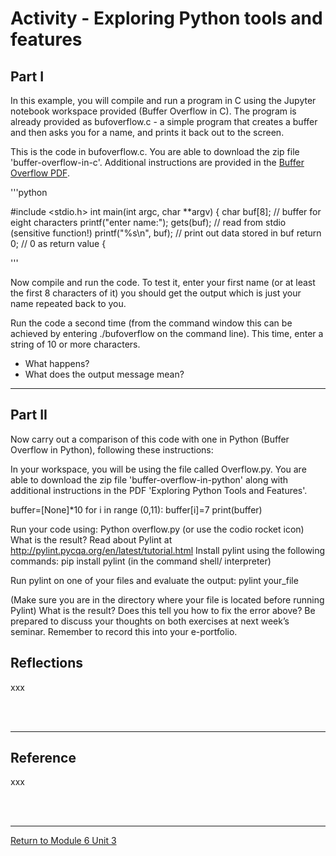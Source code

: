 # Activity - Exploring Python tools and features

## Part I
In this example, you will compile and run a program in C using the Jupyter notebook workspace provided (Buffer Overflow in C). The program is already provided as bufoverflow.c - a simple program that creates a buffer and then asks you for a name, and prints it back out to the screen.

This is the code in bufoverflow.c. You are able to download the zip file 'buffer-overflow-in-c'. 
Additional instructions are provided in the [Buffer Overflow PDF](SSD_Unit03_Activity1Reference.pdf).

'''python

#include <stdio.h> 
int main(int argc, char **argv)
{
char buf[8]; // buffer for eight characters
printf("enter name:"); 
gets(buf); // read from stdio (sensitive function!)
printf("%s\n", buf); // print out data stored in buf
return 0; // 0 as return value
{

'''

Now compile and run the code. To test it, enter your first name (or at least the first 8 characters of it) you should get the output which is just your name repeated back to you.

Run the code a second time (from the command window this can be achieved by entering ./bufoverflow on the command line). This time, enter a string of 10 or more characters.

 - What happens?
 - What does the output message mean?

--- 

## Part II
Now carry out a comparison of this code with one in Python (Buffer Overflow in Python), following these instructions:

In your workspace, you will be using the file called Overflow.py. You are able to download the zip file 'buffer-overflow-in-python' along with additional instructions in the PDF 'Exploring Python Tools and Features'.


buffer=[None]*10
for i in range (0,11):
    buffer[i]=7
print(buffer)



Run your code using: Python overflow.py (or use the codio rocket icon)
What is the result?
Read about Pylint at http://pylint.pycqa.org/en/latest/tutorial.html
Install pylint using the following commands:
pip install pylint (in the command shell/ interpreter)

Run pylint on one of your files and evaluate the output:
pylint your_file

(Make sure you are in the directory where your file is located before running Pylint)
What is the result? Does this tell you how to fix the error above?
Be prepared to discuss your thoughts on both exercises at next week’s seminar. Remember to record this into your e-portfolio.


## Reflections
xxx

<br><br>

---

## Reference
xxx

<br><br>

---

[Return to Module 6 Unit 3](SSD_Unit03.md)
